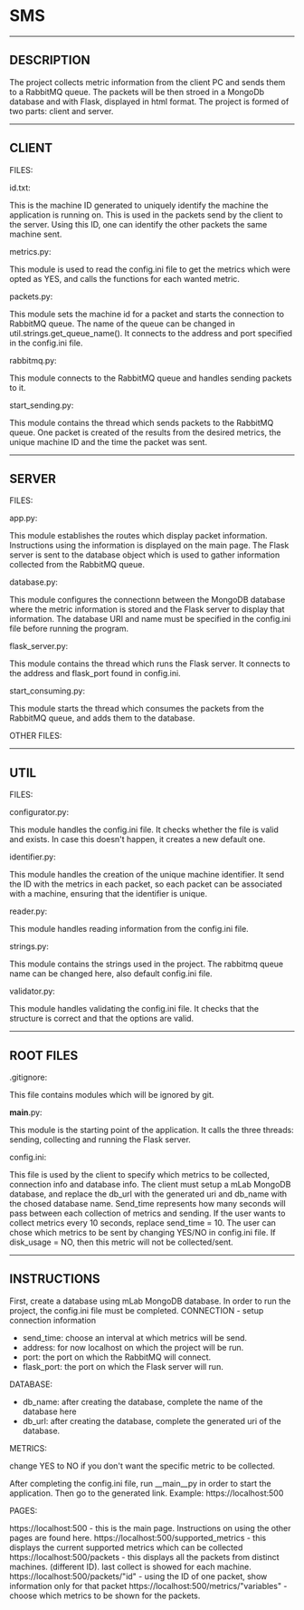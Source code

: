 # SMS

------------------------------------------------------
DESCRIPTION
------------------------------------------------------
 
The project collects metric information from the client PC and sends them to a RabbitMQ queue.
The packets will be then stroed in a MongoDb database and with Flask, displayed in html format.
The project is formed of two parts: client and server.

------------------------------------------------------
CLIENT
------------------------------------------------------

FILES:

id.txt:

This is the machine ID generated to uniquely identify the machine the application is running on.
This is used in the packets send by the client to the server.
Using this ID, one can identify the other packets the same machine sent.

metrics.py:

This module is used to read the config.ini file to get the metrics which were opted as YES, and calls the 
functions for each wanted metric.

packets.py:

This module sets the machine id for a packet and starts the connection to RabbitMQ queue.
The name of the queue can be changed in util.strings.get_queue_name().
It connects to the address and port specified in the config.ini file.

rabbitmq.py:

This module connects to the RabbitMQ queue and handles sending packets to it.


start_sending.py:

This module contains the thread which sends packets to the RabbitMQ queue.
One packet is created of the results from the desired metrics, the unique machine ID and the time 
the packet was sent.

------------------------------------------------------
SERVER
------------------------------------------------------

FILES:

app.py:

This module establishes the routes which display packet information.
Instructions using the information is displayed on the main page.
The Flask server is sent to the database object which is used to gather
information collected from the RabbitMQ queue.

database.py:

This module configures the connectionn between the MongoDB database where the metric
information is stored and the Flask server to display that information. 
The database URI and name must be specified in the config.ini file before running the program.

flask_server.py:

This module contains the thread which runs the Flask server.
It connects to the address and flask_port found in config.ini.

start_consuming.py:

This module starts the thread which consumes the packets from the RabbitMQ queue, and adds
them to the database.

OTHER FILES:

------------------------------------------------------
UTIL
------------------------------------------------------

FILES:

configurator.py:

This module handles the config.ini file. It checks whether the file is valid and exists. 
In case this doesn't happen, it creates a new default one. 

identifier.py:

This module handles the creation of the unique machine identifier.
It send the ID with the metrics in each packet, so each packet can be
associated with a machine, ensuring that the identifier is unique.

reader.py:

This module handles reading information from the config.ini file.

strings.py:

This module contains the strings used in the project.
The rabbitmq queue name can be changed here, also default
config.ini file.

validator.py:

This module handles validating the config.ini file. It checks that the structure is
correct and that the options are valid.

------------------------------------------------------
ROOT FILES
------------------------------------------------------

.gitignore: 

This file contains modules which will be ignored by git.

__main__.py:

This module is the starting point of the application.
It calls the three threads: sending, collecting and running the Flask server.

config.ini:

This file is used by the client to specify which metrics to be collected, connection info and database info.
The client must setup a mLab MongoDB database, and replace the db_url with the generated uri and db_name
with the chosed database name.
Send_time represents how many seconds will pass between each collection of metrics and sending.
If the user wants to collect metrics every 10 seconds, replace send_time = 10.
The user can chose which metrics to be sent by changing YES/NO in config.ini file.
If disk_usage = NO, then this metric will not be collected/sent.

------------------------------------------------------
INSTRUCTIONS
------------------------------------------------------

First, create a database using mLab MongoDB database.
In order to run the project, the config.ini file must be completed.
CONNECTION - setup connection information
- send_time: choose an interval at which metrics will be send.
- address: for now localhost on which the project will be run.
- port: the port on which the RabbitMQ will connect.
- flask_port: the port on which the Flask server will run.

DATABASE:

- db_name: after creating the database, complete the name of the database here
- db_url: after creating the database, complete the generated uri of the database.

METRICS:

change YES to NO if you don't want the specific metric to be collected.

After completing the config.ini file, run  __main__py in order to start the application.
Then go to the generated link. Example: https://localhost:500

PAGES:

https://localhost:500 - this is the main page. Instructions on using the other pages are found here.
https://localhost:500/supported_metrics - this displays the current supported metrics which can be collected
https://localhost:500/packets - this displays all the packets from distinct machines. (different ID). 
                              last collect is showed for each machine.
https://localhost:500/packets/"id" - using the ID of one packet, show information only for that packet
https://localhost:500/metrics/"variables" - choose which metrics to be shown for the packets.
